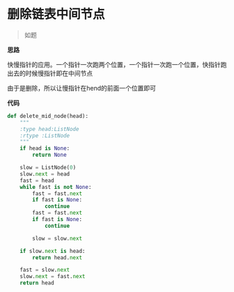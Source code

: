 # 删除链表中间节点
> 如题

**思路**

快慢指针的应用。一个指针一次跑两个位置，一个指针一次跑一个位置，快指针跑出去的时候慢指针即在中间节点

由于是删除，所以让慢指针在hend的前面一个位置即可

**代码**

```python
def delete_mid_node(head):
    """
    :type head:ListNode
    :rtype :ListNode
    """
    if head is None:
        return None

    slow = ListNode(0)
    slow.next = head
    fast = head
    while fast is not None:
        fast = fast.next
        if fast is None:
            continue
        fast = fast.next
        if fast is None:
            continue

        slow = slow.next

    if slow.next is head:
        return head.next

    fast = slow.next
    slow.next = fast.next
    return head
```